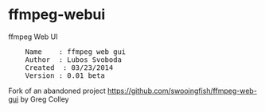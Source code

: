 ffmpeg-webui
============

ffmpeg Web UI 

<pre>
	Name    : ffmpeg web gui
	Author  : Lubos Svoboda
	Created  : 03/23/2014
	Version : 0.01 beta	
</pre>

Fork of an abandoned project https://github.com/swooingfish/ffmpeg-web-gui 	by Greg Colley